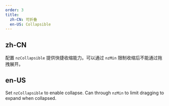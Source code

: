```yaml
---
order: 3
title:
  zh-CN: 可折叠
  en-US: Collapsible
---
```


## zh-CN

配置 `nzCollapsible` 提供快捷收缩能力。可以通过 `nzMin` 限制收缩后不能通过拖拽展开。

## en-US

Set `nzCollapsible` to enable collapse. Can through `nzMin` to limit dragging to expand when collapsed.